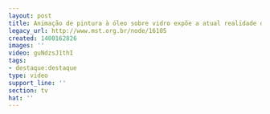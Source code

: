 ```yaml
---
layout: post
title: Animação de pintura à óleo sobre vidro expõe a atual realidade do campo
legacy_url: http://www.mst.org.br/node/16105
created: 1400162826
images: ''
video: guNdzsJ1thI
tags:
- destaque:destaque
type: video
support_line: ''
section: tv
hat: ''
---
```

<p><object width="600" height="500" data="http://www.youtube.com/v/guNdzsJ1thI" type="application/x-shockwave-flash"><param name="src" value="http://www.youtube.com/v/guNdzsJ1thI"></object></p>
